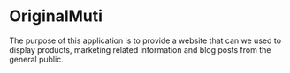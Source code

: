 # OriginalMuti
The purpose of this application is to provide a website that can we used to display
products, marketing related information and blog posts from the general public.
